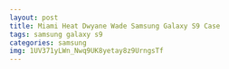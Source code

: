 ```yaml
---
layout: post
title: Miami Heat Dwyane Wade Samsung Galaxy S9 Case
tags: samsung galaxy s9
categories: samsung
img: 1UV371yLWn_Nwq9UK8yetay8z9UrngsTf
---
```

